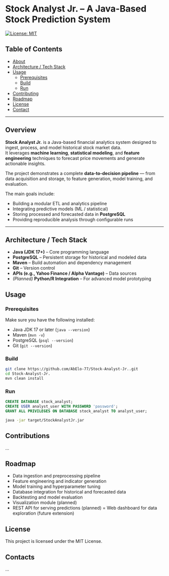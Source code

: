 # Stock Analyst Jr. – A Java-Based Stock Prediction System

[![License: MIT](https://img.shields.io/badge/License-MIT-lightgrey.svg)](LICENSE)

## Table of Contents

- [About](#overview)  
- [Architecture / Tech Stack](#architecture--tech-stack)  
- [Usage](#usage)  
  - [Prerequisites](#prerequisites)  
  - [Build](#build)  
  - [Run](#run)  
- [Contributing](#contributions)  
- [Roadmap](#roadmap)  
- [License](#license)  
- [Contact](#contacts)  

---

## Overview

**Stock Analyst Jr.** is a Java-based financial analytics system designed to ingest, process, and model historical stock market data.  
It leverages **machine learning**, **statistical modeling**, and **feature engineering** techniques to forecast price movements and generate actionable insights.

The project demonstrates a complete **data-to-decision pipeline** — from data acquisition and storage, to feature generation, model training, and evaluation.

The main goals include:
- Building a modular ETL and analytics pipeline  
- Integrating predictive models (ML / statistical)  
- Storing processed and forecasted data in **PostgreSQL**  
- Providing reproducible analysis through configurable runs  

---

## Architecture / Tech Stack

- **Java (JDK 17+)** – Core programming language  
- **PostgreSQL** – Persistent storage for historical and modeled data  
- **Maven** – Build automation and dependency management  
- **Git** – Version control  
- **APIs (e.g., Yahoo Finance / Alpha Vantage)** – Data sources  
- *(Planned)* **Python/R Integration** – For advanced model prototyping  

## Usage

### Prerequisites
Make sure you have the following installed:
- Java JDK 17 or later (`java --version`)
- Maven (`mvn -v`)
- PostgreSQL (`psql --version`)
- Git (`git --version`)

### Build
```bash
git clone https://github.com/AbElo-77/Stock-Analyst-Jr..git
cd Stock-Analyst-Jr.
mvn clean install
```

### Run
```SQL
CREATE DATABASE stock_analyst;
CREATE USER analyst_user WITH PASSWORD 'password';
GRANT ALL PRIVILEGES ON DATABASE stock_analyst TO analyst_user;
```

```bash 
java -jar target/StockAnalystJr.jar
```

## Contributions

...

## Roadmap 

- Data ingestion and preprocessing pipeline
- Feature engineering and indicator generation
- Model training and hyperparameter tuning
- Database integration for historical and forecasted data
- Backtesting and model evaluation
- Visualization module (planned)
- REST API for serving predictions (planned)
= Web dashboard for data exploration (future extension)

## License 

This project is licensed under the MIT License.

## Contacts

...
